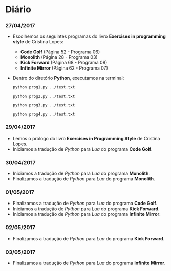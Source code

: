 # Diário #

### 27/04/2017 ###

- Escolhemos os seguintes programas do livro **Exercises in programming style** de Cristina Lopes:
  * **Code Golf** (Página 52 - Programa 06)
  * **Monolith** (Página 28 - Programa 03)
  * **Kick Forward** (Página 68 - Programa 08)
  * **Infinite Mirror** (Página 62 - Programa 07)
- Dentro do diretório **Python**, executamos na terminal:

	```
	python prog1.py ../test.txt
	```
	```
	python prog2.py ../test.txt
	```
	```
	python prog3.py ../test.txt
	```
	```
	python prog4.py ../test.txt
	```

### 29/04/2017 ###

- Lemos o prólogo do livro **Exercises in Programming Style** de Cristina Lopes.
- Iniciamos a tradução de *Python* para *Lua* do programa **Code Golf**.

### 30/04/2017 ###

- Iniciamos a tradução de *Python* para *Lua* do programa **Monolith**.
- Finalizamos a tradução de *Python* para *Lua* do programa **Monolith**.

### 01/05/2017 ###

- Finalizamos a tradução de *Python* para *Lua* do programa **Code Golf**.
- Iniciamos a tradução de *Python* para *Lua* do programa **Kick Forward**.
- Iniciamos a tradução de *Python* para *Lua* do programa **Infinite Mirror**.

### 02/05/2017 ###

- Finalizamos a tradução de *Python* para *Lua* do programa **Kick Forward**.

### 03/05/2017 ###

- Finalizamos a tradução de *Python* para *Lua* do programa **Infinite Mirror**.

